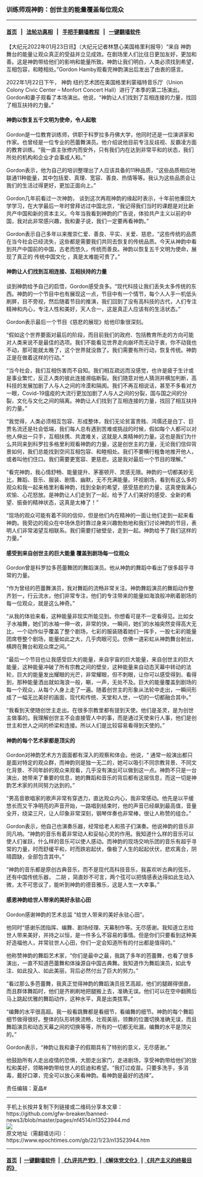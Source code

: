 ### 训练师观神韵：创世主的能量覆盖每位观众
------------------------

#### [首页](https://github.com/gfw-breaker/banned-news3/blob/master/README.md) &nbsp;&nbsp;|&nbsp;&nbsp; [法轮功真相](https://github.com/begood0513/basic/blob/master/README.md)  &nbsp;&nbsp;|&nbsp;&nbsp; [手把手翻墙教程](https://github.com/gfw-breaker/guides/wiki)  &nbsp;&nbsp;|&nbsp;&nbsp; [一键翻墙软件](https://github.com/gfw-breaker/nogfw/blob/master/README.md)  



<div><p>
 【大纪元2022年01月23日讯】（大纪元记者林慧心美国格里利报导）“来自
 <ok href="https://www.epochtimes.com/gb/tag/%E7%A5%9E%E9%9F%B5.html">
  神韵
 </ok>
 舞台的能量让观众真正的受益并立见成效。在剧场里人们比往日更加友好，更加和善。这是神韵带给他们的影响和能量所致。神韵让我们明白，人类必须找到希望，互相包容，和睦相处。”Gordon Hamby观看完神韵演出后发出了由衷的感言。
</p>
<p>
 2022年1月22日下午，
 <ok href="https://www.epochtimes.com/gb/tag/%E7%A5%9E%E9%9F%B5.html">
  神韵
 </ok>
 纽约艺术团在美国格里利蒙福特音乐厅（Union Colony Civic Center – Monfort Concert Hall）进行了本季的第二场演出。Gordon和妻子观看了本场演出。他说，“神韵让人们找到了互相连接的力量，找回了相互扶持的力量。”
</p>
<h4>
 神韵以恢复五千文明为使命，令人起敬
</h4>
<p>
 Gordon是一位教育训练师，供职于科罗拉多丹佛大学，他同时还是一位演讲家和作家。也曾经是一位专业的芭蕾舞演员。他介绍说他目前专注反歧视、反霸凌方面的教育训练。“我一直主张修内而安外，只有我们内在达到非常平和的状态，我们所处的机构和企业才会事成人和。”
</p>
<p>
 Gordon表示，他为自己的培训整理出了人应该具备的11种品质，“这些品质相应地联通11种能量，其中包括爱、真理、宽容、善良、热情等等。我认为这些品质会让我们的生活过得更好，更加正面向上。”
</p>
<p>
 Gordon几年前看过一次神韵， 谈到这次再观神韵的缘起时表示，十年前他重回大学学习，在大学最后一年时曾拜访过中国北京，“我记得我们当时的课题是对比新共产中国和新的资本主义。今年当我看到神韵的广告说，体验共产主义以前的中国，我对此非常感兴趣，我和妻子说，我们一定要再看神韵。”
</p>
<p>
 Gordon表示自己多年以来推崇仁爱、善良、平实、关爱、慈悲，“这些传统的品质在当今社会已经流失，这些都是需要我们共同去恢复的传统品质。今天从神韵中看到共产中国前的中国，古老而悠久，传统而善良。神韵以恢复五千文明为使命，展现了真正的
 <ok href="https://www.epochtimes.com/gb/tag/%E4%BC%A0%E7%BB%9F%E4%B8%AD%E5%9B%BD%E6%96%87%E5%8C%96.html">
  传统中国文化
 </ok>
 ，真是太难能可贵了。”
</p>
<h4>
 神韵让人们找到互相连接、互相扶持的力量
</h4>
<p>
 谈到神韵给予自己的启悟，Gordon感受良多。“现代科技让我们丢失太多传统的东西。神韵的一个节目中也有展现这一点，节目中有一个情节，每个人人手一机低头刷屏，目不旁视，然后随着节目的推演，我们回到了没有高科技的古代，人们专注精神和内心，专注人性和美好，天人合一，这是真正人应该有的生活状态。”
</p>
<p>
 Gordon表示最后一个节目《慈悲的展现》给他印象很深刻。
</p>
<p>
 “假如这个世界要面对最后的阶段，而目前我们的政府、包括教育所走的方向可能对人类来说不是最佳的选项。我们不能看见世界走向崩坏而无动于衷，你不动我也不动，那可能就太晚了，这个世界就没救了。我们需要有所行动，恢复传统。神韵正是在做着这样的行动。”
</p>
<p>
 “当今社会，我们互相伤害而不自知。我们相互疏远而没感觉，也许是疲于生计或是事业繁忙，反正人类的彼此连接濒临断裂。我们随意对他人猜测并横加判断，高科技的发展加剧了人与人之间的冷漠和隔阂。我们不再互相说话，甚至不多看对方一眼，Covid-19瘟疫的大流行更加加剧了人与人之间的分裂，国与国之间的分裂，文化与文化之间的隔离。神韵让人们找到了互相连接的力量，找回了相互扶持的力量。”
</p>
<p>
 “我觉得，人类必须相互包容、形成整体，我们无论贫富贵贱、鸿儒还是白丁、巨贾名流还是社会低端，我们每人总有遇到苦难或挑战的时候，假如每个人都可以对他人伸出一只手，互相扶携、共渡难关，这就是人类精神的力量。这也是我们为什么共同来到科罗拉多格里利观看神韵的力量，这是创世主的力量，无论我们信仰背景如何，我们总能找到空间互相包容、和睦相处。我们不要横行粗鲁地推开他人，或者叫他们住口。我们需要更宽容、更慈悲。这是我对最后一个节目的理解。”
</p>
<p>
 “看完神韵，我心情舒畅、能量提升、茅塞顿开、灵感无限。神韵的一切都美妙无比，舞蹈、音乐、服装、剧情、幽默，无不充满能量。环视剧场，看到有这么多的观众和我一起来格里利看神韵，找到全新的希望，感受慈悲的力量，这真使我满心欢愉、心花怒放。是神韵让人们走到了一起，给予了人们美好的感受、全新的希望、振奋的精神状态，这真是太棒了！”
</p>
<p>
 “现场的观众可能有着不同的信仰，但是他们内在精神的一面让他们走到一起来看神韵。我旁边的观众在中场休息时靠过身来兴趣勃勃地和我们讨论神韵的节目，表明人们非常渴望互相联系。我们需要打破壁垒，走到一起。神韵给予了我们这样的力量。”
</p>
<h4>
 感受到来自创世主的巨大能量 覆盖到剧场每一位观众
</h4>
<p>
 Gordon曾是科罗拉多芭蕾舞团的舞蹈演员。他从神韵的舞蹈中看出了很多超乎寻常的力量。
</p>
<p>
 “作为曾经的芭蕾舞演员，我对舞蹈的流畅非常关注。神韵舞蹈演员的舞蹈动作整齐划一，行云流水，他们非常专注，他们的专注带来的能量如海浪般冲刷着剧场的每一位观众，就是这么神奇。”
</p>
<p>
 “从我的体验来看，这种能量非现实所能见到。你想看可是不一定看得见。比如女子水袖舞，她们的水袖一伸一收，非常的快，一瞬间，她们的水袖突然变得高大无比，一个动作似乎覆盖了整个剧场，七彩的服装随着她们一挥手，一股七彩的能量团席卷整个剧场，能量如此之大，几乎肉眼可见。仿佛一道彩虹从神韵舞台射出，横跨在舞台和观众席之间。”
</p>
<p>
 “最后一个节目也让我感受巨大的能量，来自宇宙的巨大能量，来自创世主的巨大能量，这种能量冲破了所有宗教之间的壁垒，这种能量来自动态天幕中转动的法轮，巨大的能量发出耀眼的光芒，非常耀眼，但不刺眼，让你可以感受得到、看得到，那种能量洒出就如海浪一般，唰，一声，无处不及。巨大的能量覆盖到剧场的每一个观众，从每个人身上走了一遍。随着创世主的形象从法轮中走出，一瞬间形成了一幅无比美好的画面，现代和传统、天堂和人世，一切的一切都融合其中。”
</p>
<p>
 “我看到天使随创世主走出。在很多宗教里都有提到天使。他们是圣灵，是为创世主做事的。我理解创世主不会直接管人中的事，而是通过天使来行人事，他们是创世主和世人之间的桥梁和连接。所以人们是比较容易看得到天使的。”
</p>
<h4>
 神韵的每个艺术家都是顶尖的
</h4>
<p>
 Gordon对神韵艺术方方面面都有深入的观察和体会。他说，“ 通常一般演出都只是面对特定的观众群，而神韵则是独一无二的，她可以吸引不同宗教背景、不同文化背景、不同年龄的观众来观看，几乎没有演出可以做到这一点。神韵不只是一台演出，她带来了重要的信息，她的舞蹈和音乐的背后都有这层信息，而这一切是神韵艺术家的共同努力达到的。”
</p>
<p>
 “男高音歌唱家的歌声非常有穿透力，直达观众内心，我非常感动。他先是以平缓悠长而又干净明亮的声音开始，一路唱到结束时，他的声音已经飙到最高值，音量全开，绕梁三尺，让人印象非常深刻，钢琴伴奏也非常棒，很让人称赞的组合。”
</p>
<p>
 Gordon表示，他自己也演奏乐器，经常给老人和孩子们演奏。他说神韵的音乐非同凡响。“神韵的音乐有着非常动人和妥帖心灵的作用。我知道什么样的音乐可以使人们雀跃，什么样的音乐可以使人感动。而神韵的现场交响乐团的音乐有超乎寻常的力量，时而舒缓平和，时而跌宕起伏，像极了人生的起起伏伏，悲欢离合，阴晴圆缺，全部包含其中。”
</p>
<p>
 “神韵的音乐都是原创古典音乐，而不是现代高科技音乐，我喜欢听古典的弦乐，还有中国传统乐器，
 <ok href="https://www.epochtimes.com/gb/tag/%E4%BA%8C%E8%83%A1.html">
  二胡
 </ok>
 ，简直妙不可言，两个弦可以把情感表达得如此生动入微，太不可思议了，能听到神韵的德音雅乐，这是人生一大幸事。”
</p>
<h4>
 感恩神韵给世人带来的美好永驻心田
</h4>
<p>
 Gordon感谢神韵的艺术总监 “给世人带来的美好永驻心田”。
</p>
<p>
 他同时“感谢乐团指挥、编舞、剧场经理、天幕制作等。无尽感谢。我知道立志给世人带来美好，并持之以恒，是一件多么不容易的事情。但是你们只要看到这种美好造福他人，并常驻世人心田，你们一定会知道所有的付出都是值得的。”
</p>
<p>
 他称赞神韵的舞蹈艺术家，“你们是最中之最，我跳了多年的芭蕾舞，也看了很多演出，一直不知道芭蕾舞和体操源自中国古典舞。我知道作为舞蹈演员，如此专注、如此投入、如此美丽，背后必然付出了巨大的努力。”
</p>
<p>
 “看过那么多芭蕾舞，我真正觉得神韵的舞蹈演员技艺高超，他们的腿踢得很直，而且群体舞蹈时，他们是齐刷刷地把腿搬上去，准确无误。他们可以在空中翻腾后马上跳起优雅的舞蹈动作，这种水平，真是出类拔萃。”
</p>
<p>
 “编舞的水平很高超。我一般看跳舞都是看细节，看编舞的细节。神韵的每个舞蹈细节做得很好。整体的队形转换流畅，壮观美丽，领舞的位置切换准确无误，而且舞蹈演员和动态天幕之间的切换等等，所有的一切都无纰漏，编舞的水平是顶尖的。”
</p>
<p>
 Gordon表示，“神韵让我和妻子的假期具有了特别的意义，无尽感谢。”
</p>
<p>
 他鼓励所有人走出疫情的恐惧，大胆走出家门，走进剧场，享受神韵带给他们的放松和美好，领略神韵带给世人的启迪和希望。“我打过疫苗。只要多洗手，多消毒，戴好口罩，完全可以放心来看神韵。看神韵是最好的选择”。
</p>
<p>
 责任编辑：夏晶#
</p>
</div>
<hr/>
手机上长按并复制下列链接或二维码分享本文章：<br/>
https://github.com/gfw-breaker/banned-news3/blob/master/pages/nf4514/n13523944.md <br/>
<a href='https://github.com/gfw-breaker/banned-news3/blob/master/pages/nf4514/n13523944.md'><img src='https://github.com/gfw-breaker/banned-news3/blob/master/pages/nf4514/n13523944.md.png'/></a> <br/>
原文地址（需翻墙访问）：https://www.epochtimes.com/gb/22/1/23/n13523944.htm


------------------------
#### [首页](https://github.com/gfw-breaker/banned-news3/blob/master/README.md) &nbsp;|&nbsp; [一键翻墙软件](https://github.com/gfw-breaker/nogfw/blob/master/README.md) &nbsp;| [《九评共产党》](https://github.com/gfw-breaker/9ping.md/blob/master/README.md#九评之一评共产党是什么) | [《解体党文化》](https://github.com/gfw-breaker/jtdwh.md/blob/master/README.md) | [《共产主义的终极目的》](https://github.com/gfw-breaker/gczydzjmd.md/blob/master/README.md)


<img src='http://gfw-breaker.win/banned-news3/pages/nf4514/n13523944.md' width='0px' height='0px'/>